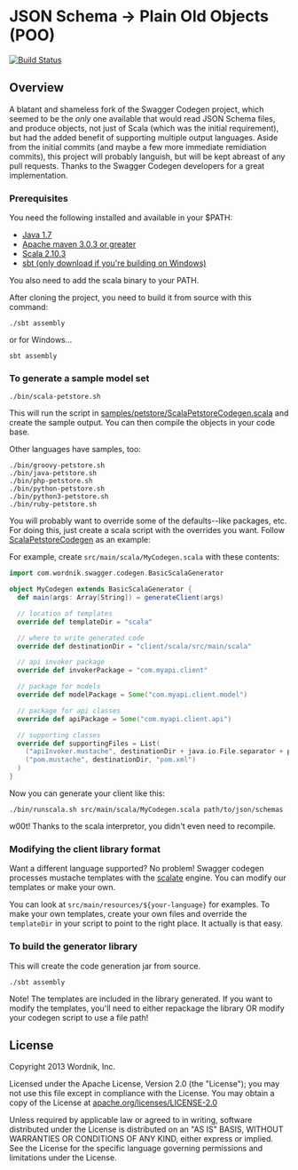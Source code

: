 # JSON Schema -> Plain Old Objects (POO)

[![Build Status](https://travis-ci.org/skormos/jsonschema2poo.png?branch=master)](https://travis-ci.org/skormos/jsonschema2poo)

## Overview
A blatant and shameless fork of the Swagger Codegen project, which seemed to be the *only* one available that would read
JSON Schema files, and produce objects, not just of Scala (which was the initial requirement), but had the added benefit
of supporting multiple output languages. Aside from the initial commits (and maybe a few more immediate remidiation
commits), this project will probably languish, but will be kept abreast of any pull requests. Thanks to the Swagger Codegen
developers for a great implementation.

### Prerequisites
You need the following installed and available in your $PATH:

* [Java 1.7](http://java.oracle.com)
* [Apache maven 3.0.3 or greater](http://maven.apache.org/)
* [Scala 2.10.3](http://www.scala-lang.org)
* [sbt (only download if you're building on Windows)](http://www.scala-sbt.org/)

You also need to add the scala binary to your PATH.

After cloning the project, you need to build it from source with this command:

```
./sbt assembly
```

or for Windows...

```
sbt assembly
```


### To generate a sample model set

```
./bin/scala-petstore.sh
```

This will run the script in [samples/petstore/ScalaPetstoreCodegen.scala](https://github.com/skormos/javaschema2poo/blob/master/samples/petstore/scala/ScalaPetstoreCodegen.scala) and create the sample output.
You can then compile the objects in your code base.

Other languages have samples, too:
```
./bin/groovy-petstore.sh
./bin/java-petstore.sh
./bin/php-petstore.sh
./bin/python-petstore.sh
./bin/python3-petstore.sh
./bin/ruby-petstore.sh
```

You will probably want to override some of the defaults--like packages, etc.  For doing this, just create a scala
script with the overrides you want.  Follow [ScalaPetstoreCodegen](https://github.com/skormos/javaschema2poo/blob/master/samples/petstore/scala/ScalaPetstoreCodegen.scala) as an example:

For example, create `src/main/scala/MyCodegen.scala` with these contents:

```scala
import com.wordnik.swagger.codegen.BasicScalaGenerator

object MyCodegen extends BasicScalaGenerator {
  def main(args: Array[String]) = generateClient(args)

  // location of templates
  override def templateDir = "scala"

  // where to write generated code
  override def destinationDir = "client/scala/src/main/scala"

  // api invoker package
  override def invokerPackage = "com.myapi.client"

  // package for models
  override def modelPackage = Some("com.myapi.client.model")

  // package for api classes
  override def apiPackage = Some("com.myapi.client.api")

  // supporting classes
  override def supportingFiles = List(
    ("apiInvoker.mustache", destinationDir + java.io.File.separator + packageName.replaceAll("\\.", java.io.File.separator), "ApiInvoker.scala"),
    ("pom.mustache", destinationDir, "pom.xml")
  )
}
```

Now you can generate your client like this:

```
./bin/runscala.sh src/main/scala/MyCodegen.scala path/to/json/schemas
```

w00t!  Thanks to the scala interpretor, you didn't even need to recompile.

### Modifying the client library format
Want a different language supported?  No problem!  Swagger codegen processes mustache templates with the [scalate](http://scalate.fusesource.org/)
engine.  You can modify our templates or make your own.

You can look at `src/main/resources/${your-language}` for examples.  To make your own templates, create your own files
and override the `templateDir` in your script to point to the right place.  It actually is that easy.

### To build the generator library

This will create the code generation jar from source.

```
./sbt assembly
```

Note!  The templates are included in the library generated.  If you want to modify the templates, you'll need to
either repackage the library OR modify your codegen script to use a file path!

License
-------

Copyright 2013 Wordnik, Inc.

Licensed under the Apache License, Version 2.0 (the "License");
you may not use this file except in compliance with the License.
You may obtain a copy of the License at [apache.org/licenses/LICENSE-2.0](http://www.apache.org/licenses/LICENSE-2.0)

Unless required by applicable law or agreed to in writing, software
distributed under the License is distributed on an "AS IS" BASIS,
WITHOUT WARRANTIES OR CONDITIONS OF ANY KIND, either express or implied.
See the License for the specific language governing permissions and
limitations under the License.
